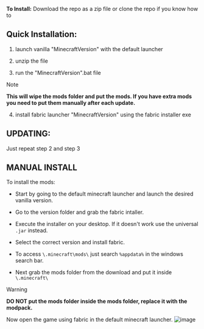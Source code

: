 **To Install:** Download the repo as a zip file or clone the repo if you know how to


Quick Installation:
-
1. launch vanilla "MinecraftVersion" with the default launcher

2. unzip the file

3. run the "MinecraftVersion".bat file

> [!NOTE] 
> **This will wipe the mods folder and put the mods. If you have extra mods you need to put them manually after each update.**

4. install fabric launcher "MinecraftVersion" using the fabric installer exe


UPDATING:
-
Just repeat step 2 and step 3

MANUAL INSTALL
-
To install the mods:

- Start by going to the default minecraft launcher and launch the desired vanilla version.

- Go to the version folder and grab the fabric intaller.

- Execute the installer on your desktop. If it doesn't work use the universal `.jar` instead.

- Select the correct version and install fabric.

- To access `\.minecraft\mods\` just search `%appdata%` in the windows search bar.

- Next grab the mods folder from the download and put it inside `\.minecraft\`

> [!WARNING]
> **DO NOT put the mods folder inside the mods folder, replace it with the modpack.**

Now open the game using fabric in the default minecraft launcher.
![image](https://github.com/qy9git/RealMC/assets/69980969/65e866b4-bc4e-4ab5-965b-637a3212b2bf)

